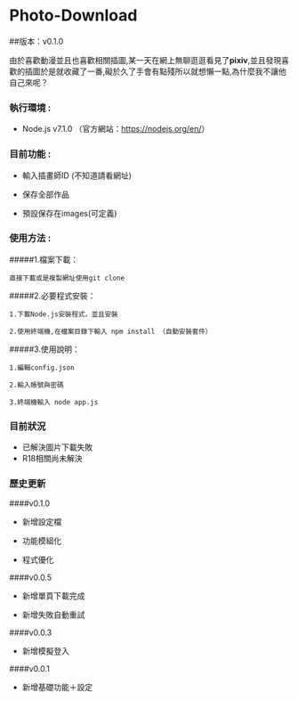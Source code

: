 # Photo-Download

##版本：v0.1.0

由於喜歡動漫並且也喜歡相關插圖,某一天在網上無聊逛逛看見了**pixiv**,並且發現喜歡的插圖於是就收藏了一番,礙於久了手會有點殘所以就想懶一點,為什麼我不讓他自己來呢？

### 執行環境 :

* Node.js v7.1.0 （官方網站：<https://nodejs.org/en/>）

### 目前功能 :

* 輸入插畫師ID (不知道請看網址)

* 保存全部作品

* 預設保存在images(可定義)

### 使用方法 :
#####1.檔案下載：

    直接下載或是複製網址使用git clone

#####2.必要程式安裝：

    1.下載Node.js安裝程式，並且安裝

    2.使用終端機,在檔案目錄下輸入 npm install （自動安裝套件）


#####3.使用說明：

    1.編輯config.json

    2.輸入帳號與密碼

    3.終端機輸入 node app.js

### 目前狀況

* 已解決圖片下載失敗
* R18相關尚未解決

### 歷史更新

####v0.1.0

* 新增設定檔

* 功能模組化

* 程式優化

####v0.0.5

* 新增單頁下載完成

* 新增失敗自動重試

####v0.0.3

* 新增模擬登入

####v0.0.1

* 新增基礎功能＋設定
